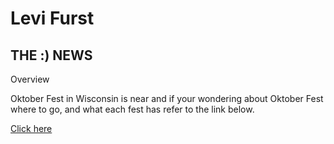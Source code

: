 <h1>Levi Furst</h1>
<h2>THE :) NEWS</h2>
<p id=News-tab>Overview</p>
<p> Oktober Fest in Wisconsin is near and if your wondering about Oktober Fest where to go, and what each fest has refer to the link below.</p>
<p><a href="BasicWebDesign/Assignment1" target="_blank">Click here</p>

